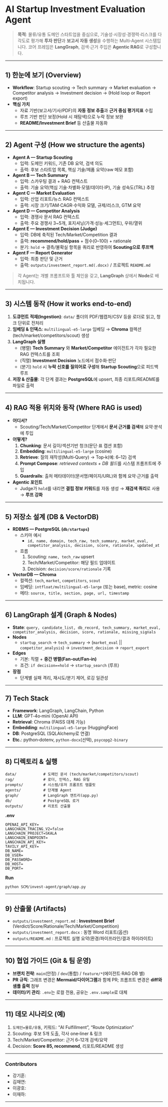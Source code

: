 # AI Startup Investment Evaluation Agent

> **목적**: 물류/유통 도메인 스타트업을 중심으로, 기술성·시장성·경쟁력·리스크를 다각도로 평가해 **투자 판단**과 **보고서 자동 생성**을 수행하는 Multi‑Agent 시스템입니다. 코어 프레임은 **LangGraph**, 검색·근거 주입은 **Agentic RAG**로 구성합니다.

---

## 1) 한눈에 보기 (Overview)
- **Workflow**: Startup scouting → Tech summary → Market evaluation → Competitor analysis → Investment decision → (Hold loop or Report export)
- **핵심 가치**
  - 자료 기반(보고서/기사/PDF)의 **자동 정보 추출**과 **근거 중심 평가지표** 수립
  - 루프 기반 판단 보정(Hold 시 재탐색)으로 누락 정보 보완
  - **README/Investment Brief** 등 산출물 자동화

---

## 2) Agent 구성 (How we structure the agents)
- **Agent A — Startup Scouting**
  - 입력: 도메인 키워드, 기존 DB 요약, 검색 의도
  - 출력: 후보 스타트업 목록, 핵심 기술/제품 요약(raw 메모 포함)
- **Agent B — Tech Summary**
  - 입력: 스카우팅 결과 + RAG 컨텍스트
  - 출력: 기술 요약(핵심 기술·차별화·모델/데이터·IP), 기술 성숙도(TRL) 추정
- **Agent C — Market Evaluation**
  - 입력: 산업 리포트/뉴스 RAG 컨텍스트
  - 출력: 시장 크기/TAM·CAGR·수익화 모델, 규제/리스크, GTM 요약
- **Agent D — Competitor Analysis**
  - 입력: 경쟁사 문서 RAG 컨텍스트
  - 출력: 주요 경쟁사 3~5개, 포지셔닝(가격·성능·세그먼트), 우위/열위
- **Agent E — Investment Decision (Judge)**
  - 입력: DB에 축적된 Tech/Market/Competition 결과
  - 출력: **recommend/hold/pass** + 점수(0–100) + rationale
  - 분기: `hold` → 결측/불확실 항목을 쿼리로 반영하여 **Scouting으로 루프백**
- **Agent F — Report Generator**
  - 입력: 최종 판단 및 근거
  - 출력: `outputs/investment_report.md(.docx)` / 프로젝트 `README.md`

> 각 Agent는 개별 프롬프트와 툴 체인을 갖고, **LangGraph** 상에서 **Node**로 배치됩니다.

---

## 3) 시스템 동작 (How it works end‑to‑end)
1. **도큐먼트 적재(Ingestion)**: `data/` 폴더의 PDF/웹캡처/CSV 등을 로더로 읽고, 청크 단위로 전처리
2. **임베딩 & 인덱스**: `multilingual-e5-large` 임베딩 → **Chroma** 컬렉션(tech/market/competitors/scout) 생성
3. **LangGraph 실행**
   - (병렬) **Tech Summary** 와 **Market/Competitor** 에이전트가 각자 필요한 RAG 컨텍스트를 조회
   - (직렬) **Investment Decision** 노드에서 점수화·판단
   - (분기) `hold` 시 **누락 신호를 질의어로 구성**해 **Startup Scouting**으로 피드백 루프
4. **저장 & 산출물**: 각 단계 결과는 **PostgreSQL**에 upsert, 최종 리포트/README를 파일로 출력

---

## 4) RAG 적용 위치와 동작 (Where RAG is used)
- **어디서?**
  - Scouting/Tech/Market/Competitor 단계에서 **문서 근거를 검색**해 요약·분석에 투입
- **어떻게?**
  1) **Chunking**: 문서 길이/섹션기반 청크(문단·표 캡션 포함)
  2) **Embedding**: `multilingual-e5-large` (cosine)
  3) **Retrieve**: 질의 재작성(Multi‑Query) → Top‑k(예: 6–12) 검색
  4) **Prompt Compose**: *retrieved contexts + DB 필드*를 시스템 프롬프트에 주입
  5) **Guardrails**: 출처 메타데이터(문서명/페이지/URL)와 함께 요약·근거를 출력
- **Agentic 포인트**
  - Judge가 `hold`를 내리면 **결핍 정보 키워드**를 자동 생성 → **재검색 쿼리**로 사용 → **루프 강화**

---

## 5) 저장소 설계 (DB & VectorDB)
- **RDBMS — PostgreSQL (`db/startups`)**
  - 스키마 예시
    - `id, name, domain, tech_raw, tech_summary, market_eval, competitor_analysis, decision, score, rationale, updated_at`
  - 흐름
    1) Scouting: `name, tech_raw` upsert
    2) Tech/Market/Competitor: 해당 필드 업데이트
    3) Decision: `decision/score/rationale` 기록
- **VectorDB — Chroma**
  - 컬렉션: `tech`, `market`, `competitors`, `scout`
  - 임베딩: `intfloat/multilingual-e5-large` (또는 base), metric: cosine
  - 메타: `source, title, section, page, url, timestamp`

---

## 6) LangGraph 설계 (Graph & Nodes)
- **State**: `query, candidate_list, db_record, tech_summary, market_eval, competitor_analysis, decision, score, rationale, missing_signals`
- **Nodes**
  - `startup_search` → `tech_summary` → (`market_eval` || `competitor_analysis`) → `investment_decision` → `report_export`
- **Edges**
  - 기본: 직렬 + **중간 병렬(Fan‑out/Fan‑in)**
  - 조건: `if decision==hold` → `startup_search` (루프)
- **장점**
  - 단계별 실패 격리, 재시도/분기 제어, 로깅 일관성

---

## 7) Tech Stack
- **Framework**: LangGraph, LangChain, Python
- **LLM**: GPT‑4o‑mini (OpenAI API)
- **Retrieval**: Chroma (FAISS 대체 가능)
- **Embedding**: `multilingual-e5-large` (HuggingFace)
- **DB**: PostgreSQL (SQLAlchemy로 연결)
- **Etc.**: python‑dotenv, `python-docx`(선택), `psycopg2-binary`

---

## 8) 디렉토리 & 실행
```
data/            # 도메인 문서 (tech/market/competitors/scout)
rag/             # 로더, 인덱스, RAG 유틸
prompts/         # 시스템/유저 프롬프트 템플릿
agents/          # 단계별 Agent
graph/           # LangGraph 엔트리(app.py)
db/              # PostgreSQL 로거
outputs/         # 리포트 산출물
```
**.env**
```
OPENAI_API_KEY=
LANGCHAIN_TRACING_V2=false
LANGCHAIN_PROJECT=SKALA
LANGCHAIN_ENDPOINT=
LANGCHAIN_API_KEY=
TAVILY_API_KEY=
DB_NAME=
DB_USER=
DB_PASSWORD=
DB_HOST=
DB_PORT=
```
**Run**
```bash
python SCM/invest-agent/graph/app.py
```

---

## 9) 산출물 (Artifacts)
- `outputs/investment_report.md` : **Investment Brief** (Verdict/Score/Rationale/Tech/Market/Competition)
- `outputs/investment_report.docx` : 동명 Word 리포트(옵션)
- `outputs/README.md` : 프로젝트 실행 요약(환경/파이프라인/결과 하이라이트)

---

## 10) 협업 가이드 (Git & 팀 운영)
- **브랜치 전략**: `main`(안정) / `dev`(통합) / `feature/*`(에이전트·RAG·DB 별)
- **PR 규칙**: 그래프 변경은 **Mermaid/다이어그램**과 함께 PR; 프롬프트 변경은 **diff와 샘플 출력** 첨부
- **데이터/키 관리**: `.env`는 로컬 전용, 공유는 `.env.sample`로 대체

---

## 11) 데모 시나리오 (예)
1) `도메인=물류/유통`, 키워드: “AI Fulfillment”, “Route Optimization”
2) Scouting: 후보 5개 도출, 각사 one‑liner & 링크
3) Tech/Market/Competitor: 근거 6–12개 검색/요약
4) Decision: **Score 85, recommend**, 리포트/README 생성

---

### Contributors
- 강기훈: 
- 김채연: 
- 이광호: 
- 이재하: 

---
